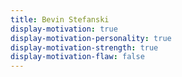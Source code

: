 ```yaml
---
title: Bevin Stefanski
display-motivation: true
display-motivation-personality: true
display-motivation-strength: true
display-motivation-flaw: false
---
```

